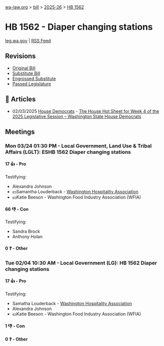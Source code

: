 [wa-law.org](/) > [bill](/bill/) > [2025-26](/bill/2025-26/) > [HB 1562](/bill/2025-26/hb/1562/)

# HB 1562 - Diaper changing stations
[leg.wa.gov](https://app.leg.wa.gov/billsummary?BillNumber=1562&Year=2025&Initiative=false) | [RSS Feed](./rss.xml)

## Revisions
* [Original Bill](1/)
* [Substitute Bill](S/)
* [Engrossed Substitute](S.E/)
* [Passed Legislature](S.PL/)

## 📰 Articles
* 02/03/2025 [House Democrats](/org/house_democrats/) - [The House Hot Sheet for Week 4 of the 2025 Legislative Session – Washington State House Democrats](https://housedemocrats.wa.gov/blog/2025/02/03/the-house-hot-sheet-for-week-4-of-the-2025-legislative-session/#:~:text=HB%201562)

## Meetings
### Mon 03/24 01:30 PM - Local Government, Land Use & Tribal Affairs (LGLT): ESHB 1562 Diaper changing stations
#### 17 👍 - Pro
Testifying:
* Alexandra Johnson
* 💵Samantha Louderback - [Washington Hospitality Association](/org/washington_hospitality_association/)
* 💵Katie Beeson - Washington Food Industry Association (WFIA)

#### 66 👎 - Con
Testifying:
* Sandra Brock
* Anthony Holan

#### 0 ❓ - Other

### Tue 02/04 10:30 AM - Local Government (LG): HB 1562 Diaper changing stations
#### 17 👍 - Pro
Testifying:
* Samatha Louderback - [Washington Hospitality Association](/org/washington_hospitality_association/)
* Alexandra Johnson
* 💵Katie Beeson - Washington Food Industry Association (WFIA)

#### 1 👎 - Con

#### 0 ❓ - Other
